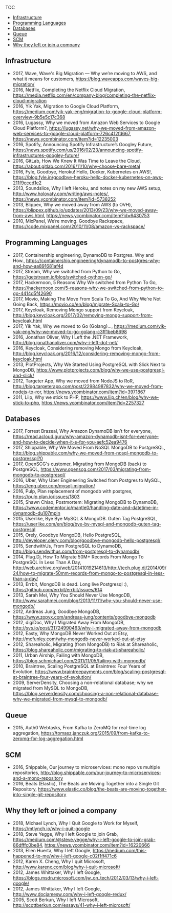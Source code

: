 TOC

* [Infrastructure](#infrastructure)
* [Programming Languages](#programming-languages)
* [Databases](#databases)
* [Queue](#queue)
* [SCM](#scm)
* [Why they left or join a company](#why-they-left-or-joined-a-company)

## Infrastructure

* 2017, Wave, Wave's Big Migration — Why we’re moving to AWS, and what it means for customers, https://blog.waveapps.com/waves-big-migration/
* 2016, Netflix, Completing the Netflix Cloud Migration, https://media.netflix.com/en/company-blog/completing-the-netflix-cloud-migration
* 2016, Yik Yak, Migration to Google Cloud Platform, https://medium.com/yik-yak-eng/migration-to-google-cloud-platform-overview-9b5e5c17c368
* 2016, Lugassy, Why we moved from Amazon Web Services to Google Cloud Platform?, https://lugassy.net/why-we-moved-from-amazon-web-services-to-google-cloud-platform-726c412fd667, https://news.ycombinator.com/item?id=12235003
* 2016, Spotify, Announcing Spotify Infrastructure’s Googley Future, https://news.spotify.com/us/2016/02/23/announcing-spotify-infrastructures-googley-future/
* 2016, GitLab, How We Knew It Was Time to Leave the Cloud, https://about.gitlab.com/2016/11/10/why-choose-bare-metal
* 2016, Fyle, Goodbye, Heroku! Hello, Docker, Kubernetes on AWS!, https://blog.fyle.in/goodbye-heroku-hello-docker-kubernetes-on-aws-211f9eced1e2
* 2013, Soundslice, Why I left Heroku, and notes on my new AWS setup, http://www.holovaty.com/writing/aws-notes/, https://news.ycombinator.com/item?id=5738252
* 2013, Blippex, Why we moved away from AWS (to OVH), https://blippex.github.io/updates/2013/09/23/why-we-moved-away-from-aws.html, https://news.ycombinator.com/item?id=6430753
* 2010, MixPanel, We’re moving. Goodbye Rackspace, https://code.mixpanel.com/2010/11/08/amazon-vs-rackspace/

## Programming Languages

* 2017, Containership engineering, DynamoDB to Postgres. Why and How., https://containership.engineering/dynamodb-to-postgres-why-and-how-aa891681af4d
* 2017, Stream, Why we switched from Python to Go, https://getstream.io/blog/switched-python-go/
* 2017, Hackernoon, 5 Reasons Why We switched from Python To Go, https://hackernoon.com/5-reasons-why-we-switched-from-python-to-go-4414d5f42690
* 2017, Movio, Making The Move From Scala To Go, And Why We’re Not Going Back, https://movio.co/en/blog/migrate-Scala-to-Go/
* 2017, Keycloak, Removing Mongo support from Keycloak, http://blog.keycloak.org/2017/02/removing-mongo-support-from-keycloak.html
* 2017, Yik Yak, Why we moved to Go (Golang)…, https://medium.com/yik-yak-eng/why-we-moved-to-go-golang-c3ff1beb8698
* 2016, Jonathan Oliver, Why I Left the .NET Framework, http://blog.jonathanoliver.com/why-i-left-dot-net/
* 2016, Keycloak, Considering removing Mongo from Keycloak, http://blog.keycloak.org/2016/12/considering-removing-mongo-from-keycloak.html
* 2013, PlotProjects, Why We Started Using PostgreSQL with Slick Next to MongoDB, https://www.plotprojects.com/blog/why-we-use-postgresql-and-slick/
* 2012, Targeter App, Why we moved from NodeJS to RoR, http://blog.targeterapp.com/post/22984987832/why-we-moved-from-nodejs-to-ror, https://news.ycombinator.com/item?id=3971867
* 2011, Liip, Why we stick to PHP, https://www.liip.ch/en/blog/why-we-stick-to-php, https://news.ycombinator.com/item?id=2257327

## Databases

* 2017, Forrest Brazeal, Why Amazon DynamoDB isn’t for everyone, https://read.acloud.guru/why-amazon-dynamodb-isnt-for-everyone-and-how-to-decide-when-it-s-for-you-aefc52ea9476
* 2017, Shippable, Why We Moved From NoSQL MongoDB to PostgreSQL, http://blog.shippable.com/why-we-moved-from-nosql-mongodb-to-postgressql?0
* 2017, OpenSCG's customer, Migrating from MongoDB (back) to PostgreSQL, https://www.openscg.com/2017/03/migrating-from-mongodb-to-postgresql/
* 2016, Uber, Why Uber Engineering Switched from Postgres to MySQL, https://eng.uber.com/mysql-migration/
* 2016, Pulp, Plan replacement of mongodb with postgres, https://pulp.plan.io/issues/1803
* 2015, Shawn Chiao, Postmortem: Migrating MongoDB to DynamoDB, https://www.codementor.io/mantle0/handling-date-and-datetime-in-dynamodb-du107mpin
* 2015, Userlike, Bye Bye MySQL & MongoDB. Guten Tag PostgreSQL, https://userlike.com/en/blog/bye-by-mysql-and-mongodb-guten-tag-postgresql
* 2015, Orely, Goodbye MongoDB, Hello PostgreSQL, http://developer.olery.com/blog/goodbye-mongodb-hello-postgresql/
* 2015, SendwithUs, From PostgreSQL to DynamoDB, http://blog.sendwithus.com/from-postgresql-to-dynamodb/
* 2014, Plug.Dj, How To Migrate 50M+ Records From Mongo To PostgreSQL In Less Than A Day, http://web.archive.org/web/20141019214613/http://tech.plug.dj/2014/09/24/how-to-migrate-50mm-records-from-mongo-to-postgresql-in-less-than-a-day/
* 2013, Errbit, MongoDB is dead. Long live Postgresql :), https://github.com/errbit/errbit/issues/614
* 2013, Sarah Mei, Why You Should Never Use MongoDB, http://www.sarahmei.com/blog/2013/11/11/why-you-should-never-use-mongodb/
* 2012, Andreas Jung, Goodbye MongoDB, https://www.zopyx.com/andreas-jung/contents/goodbye-mongodb
* 2012, digiDoc, Why I Migrated Away From MongoDB, http://svs.io/post/31724990463/why-i-migrated-away-from-mongodb
* 2012, Easty, Why MongoDB Never Worked Out at Etsy, http://mcfunley.com/why-mongodb-never-worked-out-at-etsy
* 2012, Shareaholic, Migrating (from MongoDB) to Riak at Shareaholic, https://blog.shareaholic.com/migrating-to-riak-at-shareaholic/
* 2011, Urban Airship, Failing with MongoDB, https://blog.schmichael.com/2011/11/05/failing-with-mongodb/
* 2010, Braintree, Scaling PostgreSQL at Braintree: Four Years of Evolution, https://www.braintreepayments.com/blog/scaling-postgresql-at-braintree-four-years-of-evolution/
* 2009, ServerDensity, Choosing a non-relational database; why we migrated from MySQL to MongoDB, https://blog.serverdensity.com/choosing-a-non-relational-database-why-we-migrated-from-mysql-to-mongodb/

## Queue

* 2015, Auth0 Webtasks, From Kafka to ZeroMQ for real-time log aggregation, https://tomasz.janczuk.org/2015/09/from-kafka-to-zeromq-for-log-aggregation.html

## SCM

* 2016, Shippable, Our journey to microservices: mono repo vs multiple repositories, http://blog.shippable.com/our-journey-to-microservices-and-a-mono-repository
* 2016, Beats (Elastic), The Beats are Moving Together into a Single Git Repository, https://www.elastic.co/blog/the-beats-are-moving-together-into-single-git-repository

## Why they left or joined a company

* 2018, Michael Lynch, Why I Quit Google to Work for Myself, https://mtlynch.io/why-i-quit-google
* 2018, Steve Yegge, Why I left Google to join Grab, https://medium.com/@steve.yegge/why-i-left-google-to-join-grab-86dfffc0be84, https://news.ycombinator.com/item?id=16220666
* 2013, Ellen Huerta, Why I left Google, https://medium.com/this-happened-to-me/why-i-left-google-c02f1ff471c6
* 2012, Karen X. Cheng, Why I quit Microsoft, http://www.karenx.com/blog/why-i-quit-microsoft/
* 2012, James Whittaker, Why I left Google, https://blogs.msdn.microsoft.com/jw_on_tech/2012/03/13/why-i-left-google/
* 2012, James Whittaker, Why I left Google, http://www.docjamesw.com/why-i-left-google-redux/
* 2005, Scott Berkun, Why I left Microsoft, http://scottberkun.com/essays/41-why-i-left-microsoft/
